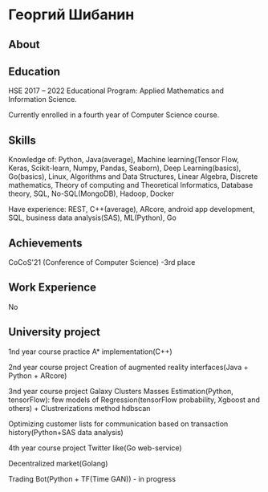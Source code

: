 # Георгий Шибанин

## About



## Education

HSE
2017 – 2022
Educational Program: Applied Mathematics and Information Science.

Currently enrolled in a fourth year of Computer Science course.

## Skills

Knowledge of: Python, Java(average), Machine learning(Tensor Flow, Keras, Scikit-learn, Numpy, Pandas, Seaborn), Deep Learning(basics), Go(basics), Linux, Algorithms and Data Structures, Linear Algebra, Discrete mathematics, Theory of computing and Theoretical Informatics, Database theory, SQL, No-SQL(MongoDB),
Hadoop, Docker


Have experience: REST, C++(average), ARcore, android app development, SQL, business data analysis(SAS), ML(Python), Go




## Achievements

CoCoS'21 (Conference of Computer Science) -3rd place


## Work Experience

No

## University project
1nd year course practice
A* implementation(C++)

2nd year course project
Creation of augmented reality interfaces(Java + Python + ARcore)

3nd year course project
Galaxy Clusters Masses Estimation(Python, tensorFlow): few models of Regression(tensorFlow probability, Xgboost and others) + Clustrerizations method hdbscan

Optimizing customer lists for communication based on transaction history(Python+SAS data analysis)

4th year course project
Twitter like(Go web-service)

Decentralized market(Golang)

Trading Bot(Python + TF(Time GAN)) - in progress

